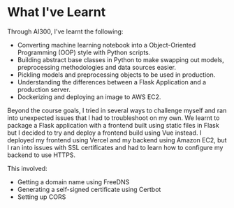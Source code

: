 # What I've Learnt

Through AI300, I've learnt the following:

* Converting machine learning notebook into a Object-Oriented Programming (OOP) style with Python scripts.
* Building abstract base classes in Python to make swapping out models, preprocessing methodologies and data sources easier.
* Pickling models and preprocessing objects to be used in production.
* Understanding the differences between a Flask Application and a production server.
* Dockerizing and deploying an image to AWS EC2.

Beyond the course goals, I tried in several ways to challenge myself and ran into unexpected issues that I had to troubleshoot on my own. We learnt to package a Flask application with a frontend built using static files in Flask but I decided to try and deploy a frontend build using Vue instead. I deployed my frontend using Vercel and my backend using Amazon EC2, but I ran into issues with SSL certificates and had to learn how to configure my backend to use HTTPS. 

This involved: 
* Getting a domain name using FreeDNS
* Generating a self-signed certificate using Certbot
* Setting up CORS 

